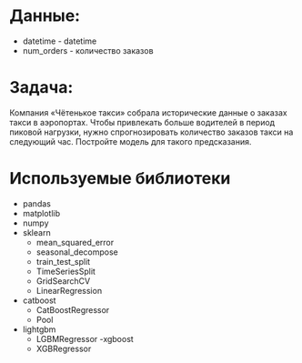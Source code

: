 # Данные:
- datetime - datetime
- num_orders -  количество заказов


# Задача:
Компания «Чётенькое такси» собрала исторические данные о заказах такси в аэропортах. Чтобы привлекать больше водителей в период пиковой нагрузки, нужно спрогнозировать количество заказов такси на следующий час. Постройте модель для такого предсказания.

# Используемые библиотеки
- pandas
- matplotlib
- numpy
- sklearn
  - mean_squared_error
  - seasonal_decompose
  - train_test_split
  - TimeSeriesSplit
  - GridSearchCV
  - LinearRegression
- catboost
  - CatBoostRegressor
  - Pool
- lightgbm
  - LGBMRegressor
-xgboost
  - XGBRegressor
  
